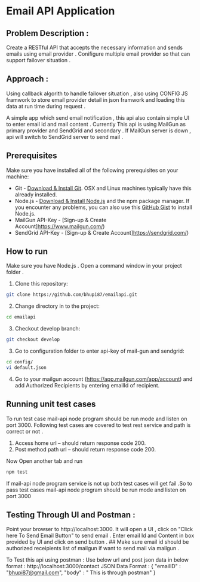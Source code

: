 # Email API Application

## Problem Description :

Create a RESTful API that accepts the necessary information and sends emails using email provider . Conifigure multiple email provider
so that can support failover situation .

## Approach :

Using callback algorith to handle failover situation , also using CONFIG JS framwork to store email provider detail in json framwork and loading 
this data at run time during request .

A simple app which send email notification , this api also contain simple UI to enter email id and mail content . Currently This api is using MailGun 
as primary provider and SendGrid and secondary . If MailGun server is down , api will switch to SendGrid server to send mail .

## Prerequisites

Make sure you have installed all of the following prerequisites on your  machine:
* Git - [Download & Install Git](https://git-scm.com/downloads). OSX and Linux machines typically have this already installed.
* Node.js - [Download & Install Node.js](https://nodejs.org/en/download/) and the npm package manager. If you encounter any problems, you can also use this [GitHub Gist](https://gist.github.com/isaacs/579814) to install Node.js.
* MailGun API-Key  - [Sign-up & Create Account]https://www.mailgun.com/) 
* SendGrid API-Key  - [Sign-up & Create Account]https://sendgrid.com/) 

## How to run 

Make sure you have Node.js . Open a command window in your project folder .

1. Clone this repository:
```sh
git clone https://github.com/bhupi87/emailapi.git
```
2. Change directory in to the project:
```sh
cd emailapi
```
3. Checkout develop branch:
```sh
git checkout develop
```
3. Go to configuration folder to enter api-key of mail-gun and sendgrid:
```sh
cd config/
vi default.json
```
4. Go to your mailgun account (https://app.mailgun.com/app/account) and add Authorized Recipients by entering emailId of recipient.

## Running unit test cases

To run test case mail-api node program should be run mode and listen on port 3000.  Following test cases are covered to test rest service and path is correct or not .  

1. Access home url – should return response code 200.
2. Post method path url – should return response code 200.

Now Open another tab and run

```sh
npm test
```
If mail-api node program service is not up both test cases will get fail .So to pass test cases mail-api node program should be run mode and listen on port 3000

## Testing Through UI and Postman  :

Point your browser to http://localhost:3000. It will open a UI , click on "Click here To Send Email Button" to send email .
Enter email Id and Content in box provided by UI and click on send button . ## Make sure email id should be authorized receipients list of mailgun if want to send mail via mailgun .

To Test this api using postman : Use below url and post json data in below format : http://localhost:3000/contact
JSON Data Format :
{ "emailID" : "bhupi87@gmail.com", 
   "body" : " This is through postman" 
}
